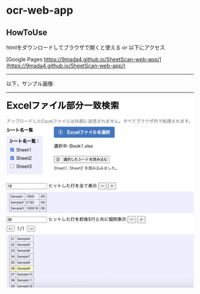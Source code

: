 # ocr-web-app
## HowToUse
htmlをダウンロードしてブラウザで開くと使える
or 以下にアクセス

[Google Pages https://9mada4.github.io/SheetScan-web-app/](https://9mada4.github.io/SheetScan-web-app/)

---
以下，サンプル画像

---


![Sample Image](sample.png)
